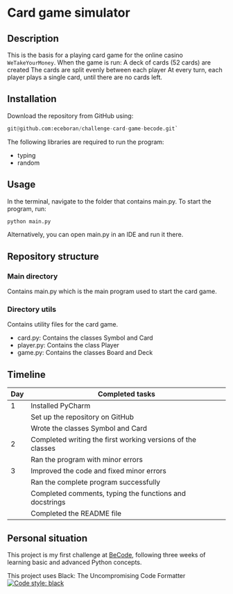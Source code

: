 # Card game simulator

## Description
This is the basis for a playing card game for the online casino `WeTakeYourMoney`.
When the game is run:
A deck of cards (52 cards) are created
The cards are split evenly between each player
At every turn, each player plays a single card, until there are no cards left.

## Installation
Download the repository from GitHub using:
```python
git@github.com:eceboran/challenge-card-game-becode.git`
```
The following libraries are required to run the program:
- typing
- random

## Usage
In the terminal, navigate to the folder that contains main.py.
To start the program, run:
```python
python main.py
```
Alternatively, you can open main.py in an IDE and run it there.

## Repository structure

### Main directory
Contains main.py which is the main program used to start the card game.
### Directory utils
Contains utility files for the card game.
- card.py: Contains the classes Symbol and Card
- player.py: Contains the class Player
- game.py: Contains the classes Board and Deck
 
## Timeline

| Day  | Completed tasks                                                |
| ---- | -------------------------------------------------------------- |
| 1    | Installed PyCharm 												|
|      | Set up the repository on GitHub                  				|
|      | Wrote the classes Symbol and Card                				|
| 2    | Completed writing the first working versions of the classes	|
|      | Ran the program with minor errors                      		|
| 3    | Improved the code and fixed minor errors        				|
|      | Ran the complete program successfully                          |
|      | Completed comments, typing the functions and docstrings       	|
|      | Completed the README file                     					|


## Personal situation
This project is my first challenge at [BeCode](https://becode.org/), following three weeks of learning basic and advanced Python concepts.


This project uses Black: The Uncompromising Code Formatter
[![Code style: black](https://img.shields.io/badge/code%20style-black-000000.svg)](https://github.com/psf/black)
